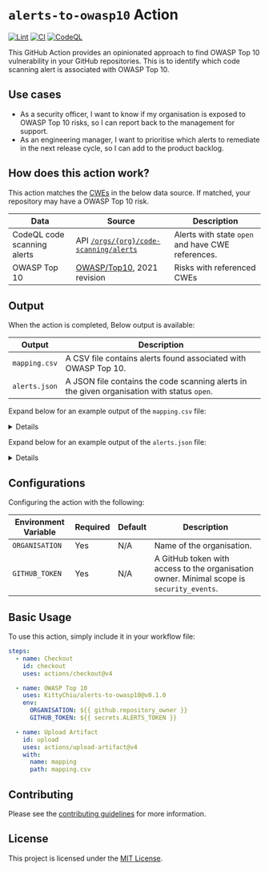 # `alerts-to-owasp10` Action

[![Lint](https://github.com/KittyChiu/alerts-to-owasp10/actions/workflows/linter.yml/badge.svg)](https://github.com/KittyChiu/alerts-to-owasp10/actions/workflows/linter.yml)
[![CI](https://github.com/KittyChiu/alerts-to-owasp10/actions/workflows/ci.yml/badge.svg)](https://github.com/KittyChiu/alerts-to-owasp10/actions/workflows/ci.yml)
[![CodeQL](https://github.com/KittyChiu/alerts-to-owasp10/actions/workflows/codeql-analysis.yml/badge.svg)](https://github.com/KittyChiu/alerts-to-owasp10/actions/workflows/codeql-analysis.yml)

This GitHub Action provides an opinionated approach to find OWASP Top 10
vulnerability in your GitHub repositories. This is to identify which code
scanning alert is associated with OWASP Top 10.

## Use cases

- As a security officer, I want to know if my organisation is exposed to OWASP Top 10 risks, so I can report back to the management for support.
- As an engineering manager, I want to prioritise which alerts to remediate in the next release cycle, so I can add to the product backlog.

## How does this action work?

This action matches the [CWEs](https://cwe.mitre.org/about/) in the below data
source. If matched, your repository may have a OWASP Top 10 risk.

| Data                        | Source                                                                                                                                                                    | Description                                       |
| --------------------------- | ------------------------------------------------------------------------------------------------------------------------------------------------------------------------- | ------------------------------------------------- |
| CodeQL code scanning alerts | API [`/orgs/{org}/code-scanning/alerts`](https://docs.github.com/en/rest/code-scanning/code-scanning?apiVersion=2022-11-28#list-code-scanning-alerts-for-an-organization) | Alerts with state `open` and have CWE references. |
| OWASP Top 10                | [OWASP/Top10](https://github.com/OWASP/Top10/tree/master/2021/docs), 2021 revision                                                                                        | Risks with referenced CWEs                        |

## Output

When the action is completed, Below output is available:

| Output        | Description                                                    |
| ------------- | -------------------------------------------------------------- |
| `mapping.csv` | A CSV file contains alerts found associated with OWASP Top 10. |
| `alerts.json` | A JSON file contains the code scanning alerts in the given organisation with status `open`. |

Expand below for an example output of the `mapping.csv` file:

<details>
```csv
repo_name,alert_no,risk,cwe_id
webgoat-demo-2,1,A03:2021 – Injection,cwe-079
webgoat-demo-1,10,A03:2021 – Injection,cwe-020
demo-nodegoat,25,A01:2021 – Broken Access Control,cwe-601
demo-nodegoat,26,A02:2021 – Cryptographic Failures,cwe-319
demo-nodegoat,26,A04:2021 – Insecure Design,cwe-311
demo-nodegoat,26,A05:2021 – Security Misconfiguration,cwe-614
```
</details>

Expand below for an example output of the `alerts.json` file:

<details>
```json
{
  "webgoat-demo-2": {
    "1": [
      "cwe-079",
      "cwe-116"
    ],
    "2": [
      "cwe-079",
      "cwe-116"
    ]
},
  "webgoat-demo-3": {
    "24": [
      "cwe-079",
      "cwe-094",
      "cwe-095",
      "cwe-116"
    ],
    "25": [
      "cwe-601"
    ]
}
```
</details>

## Configurations

Configuring the action with the following:

| Environment Variable | Required | Default | Description                                                                               |
| -------------------- | -------- | ------- | ----------------------------------------------------------------------------------------- |
| `ORGANISATION`       | Yes      | N/A     | Name of the organisation.                                                                 |
| `GITHUB_TOKEN`       | Yes      | N/A     | A GitHub token with access to the organisation owner. Minimal scope is `security_events`. |

## Basic Usage

To use this action, simply include it in your workflow file:

```yml
steps:
  - name: Checkout
    id: checkout
    uses: actions/checkout@v4

  - name: OWASP Top 10
    uses: KittyChiu/alerts-to-owasp10@v0.1.0
    env:
      ORGANISATION: ${{ github.repository_owner }}
      GITHUB_TOKEN: ${{ secrets.ALERTS_TOKEN }}

  - name: Upload Artifact
    id: upload
    uses: actions/upload-artifact@v4
    with:
      name: mapping
      path: mapping.csv
```

## Contributing

Please see the [contributing guidelines](CONTRIBUTING.md) for more information.

## License

This project is licensed under the [MIT License](LICENSE).
